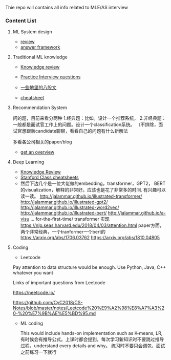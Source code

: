 Thie repo will contains all info related to MLE/AS interview

### Content List

1. ML System design
   - [review](https://github.com/JingruGong1023/MLE-AS-interview/blob/main/MLSystemDesign.md)
   - [answer framework](https://www.1point3acres.com/bbs/thread-585908-1-1.html)

2. Traditional ML knowledge

   - [Knowledge review](https://github.com/JingruGong1023/Machine_Learning/blob/main/ML_Review.md)

   - [Practice Interview questions](https://github.com/JingruGong1023/Machine_Learning/blob/main/Data_Science_Interview_Questions.md)

   - [一些地里的八股文](https://www.1point3acres.com/bbs/thread-713903-1-1.html)
   - [cheatsheet](https://github.com/JingruGong1023/MLE-AS-interview/blob/main/Data_Science_Cheatsheet.pdf)

3. Recommendation System

   问的题，目前来看分两种
   1.经典题：比如。设计一个推荐系统，
   2.非经典题：一般都是面试官工作上的问题。设计一个classification系统。
   （不排除，面试官想跟新candidate聊聊，看看自己的问题有什么新解法

   多看各公司相关的paper/blog

   - [get an overview](https://towardsdatascience.com/recommender-systems-the-most-valuable-application-of-machine-learning-part-1-f96ecbc4b7f5)

4. Deep Learning
   - [Knowledge Review](https://github.com/JingruGong1023/Deep_Learning)
   - [Stanford Class cheatsheets](https://stanford.edu/~shervine/teaching/cs-230/)
   - 然后下边几个是一位大佬做的embedding，transformer，GPT2， BERT的visualization，解释的非常好。应该也是花了非常多的时间. 有兴趣可以读一读。
     http://jalammar.github.io/illustrated-transformer/
     http://jalammar.github.io/illustrated-gpt2/
     http://jalammar.github.io/illustrated-word2vec/
     http://jalammar.github.io/illustrated-bert/
     http://jalammar.github.io/a-visu ... for-the-first-time/
     transformer 实现
     https://nlp.seas.harvard.edu/2018/04/03/attention.html
     paper方面，两个非常经典，一个tranformer一个bert的
     https://arxiv.org/abs/1706.03762
     https://arxiv.org/abs/1810.04805

5. Coding

   - Leetcode

   Pay attention to data structure would be enough. Use Python, Java, C++ whatever you want 

   Links of  important questions from Leetcode

   https://neetcode.io/

   https://github.com/CyC2018/CS-Notes/blob/master/notes/Leetcode%20%E9%A2%98%E8%A7%A3%20-%20%E7%9B%AE%E5%BD%95.md

   - ML coding

     This would include hands-on implementation such as K-means, LR, 有时候会有推导公式。上课时都会提到，每次学习新知识时不要跳过推导过程，understand every details and why。 练习时不要只会调包，面试之前练习一下就行

